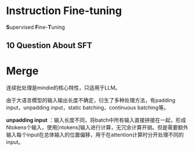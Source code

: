 # Instruction Fine-tuning

**S**upervised **F**ine-**T**uning


## 10 Question About SFT



# Merge 


连续批处理是mindie的核心特性，只适用于LLM。

由于大语言模型的输入输出长度不确定，衍生了多种处理方法，有padding input，unpadding input，static batching，continuous batching等。


**unpadding input** ：输入长度不同，将batch中所有输入直接拼接在一起，形成Ntokens个输入，使用[ntokens]输入进行计算，无冗余计算开销。但是需要额外输入每个input在总体输入的位置偏移，用于在attention计算时分开处理不同的input。
